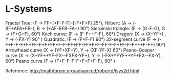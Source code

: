 # L-Systems
Fractal Tree: (F -> FF+[+F-F-F]-[-F+F+F] 25°),
Hilbert: (A -> (-BF+AFA+FB-), B -> (+AF-BFB-FA+) 90°)
Sierpinski triangle: (F -> (G-F-G), G -> (F+G+F), 60°)
Koch curve: (F -> (F-F++F-F), 60°)
Dragon: (X -> (X+YF+) , Y -> (-FX-Y) 90° )
Quadratic: (F -> (F+F-F) 90°)
32-segment curve (F -> (-F+F-F-F+F+FF-F+F+FF+F-F-FF+FF-FF+F+F-FF-F-F+FF-F-F+F+F-F+) 90°)
Arrowhead curve (X -> (YF+XF+Y), Y -> (XF-YF-X) 60°)
Peano-Gosper curve (X -> (X+YF++YF-FX--FXFX-YF+), Y -> (-FX+YFYF++YF+FX--FX-Y), 60°)
Peano curve (F -> (F+F-F-F-F+F+F+F-F), 90° )

Reference: http://mathforum.org/advanced/robertd/lsys2d.html
